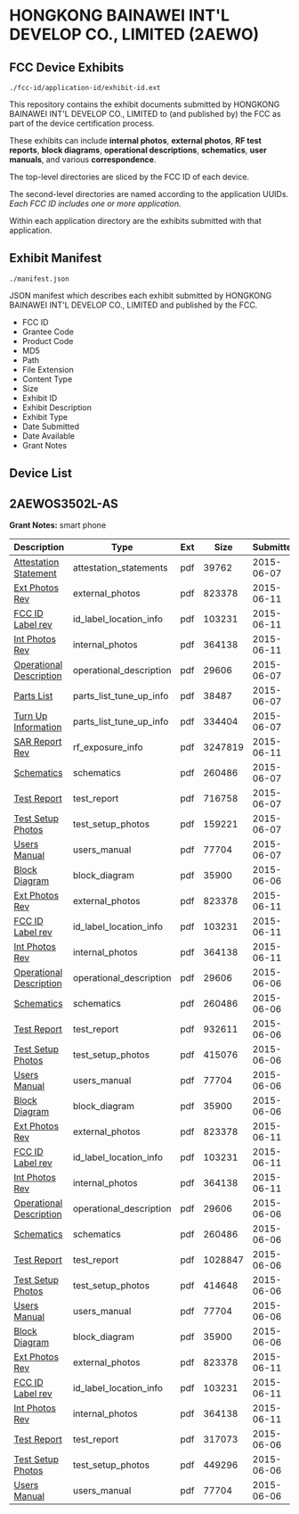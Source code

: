 # HONGKONG BAINAWEI INT'L DEVELOP CO., LIMITED (2AEWO)
## FCC Device Exhibits

```
./fcc-id/application-id/exhibit-id.ext
```

This repository contains the exhibit documents submitted by HONGKONG BAINAWEI INT'L DEVELOP CO., LIMITED to (and published by) the FCC as part of the device certification process.

These exhibits can include **internal photos**, **external photos**, **RF test reports**, **block diagrams**, **operational descriptions**, **schematics**, **user manuals**, and various **correspondence**.

The top-level directories are sliced by the FCC ID of each device.

The second-level directories are named according to the application UUIDs. *Each FCC ID includes one or more application.*

Within each application directory are the exhibits submitted with that application. 

## Exhibit Manifest

```
./manifest.json
```

JSON manifest which describes each exhibit submitted by HONGKONG BAINAWEI INT'L DEVELOP CO., LIMITED and published by the FCC.

- FCC ID
- Grantee Code
- Product Code
- MD5
- Path
- File Extension
- Content Type
- Size
- Exhibit ID
- Exhibit Description
- Exhibit Type
- Date Submitted
- Date Available
- Grant Notes

## Device List
## 2AEWOS3502L-AS
**Grant Notes:** smart phone

| Description | Type | Ext | Size | Submitted | Available |
| ----------- | ---- | --- | ---- | --------- | --------- |
| [Attestation Statement](2AEWOS3502L-AS/41ee7e8a5309e6395b04c04f94ca3cad/2638905.pdf) | attestation_statements | pdf | 39762 | 2015-06-07 | 2015-06-07 |
| [Ext Photos Rev](2AEWOS3502L-AS/41ee7e8a5309e6395b04c04f94ca3cad/2645034.pdf) | external_photos | pdf | 823378 | 2015-06-11 | 2015-06-07 |
| [FCC ID Label rev](2AEWOS3502L-AS/41ee7e8a5309e6395b04c04f94ca3cad/2645035.pdf) | id_label_location_info | pdf | 103231 | 2015-06-11 | 2015-06-07 |
| [Int Photos Rev](2AEWOS3502L-AS/41ee7e8a5309e6395b04c04f94ca3cad/2645036.pdf) | internal_photos | pdf | 364138 | 2015-06-11 | 2015-06-07 |
| [Operational Description](2AEWOS3502L-AS/41ee7e8a5309e6395b04c04f94ca3cad/2638861.pdf) | operational_description | pdf | 29606 | 2015-06-07 | 2015-06-07 |
| [Parts List](2AEWOS3502L-AS/41ee7e8a5309e6395b04c04f94ca3cad/2638910.pdf) | parts_list_tune_up_info | pdf | 38487 | 2015-06-07 | 2015-06-07 |
| [Turn Up Information](2AEWOS3502L-AS/41ee7e8a5309e6395b04c04f94ca3cad/2638911.pdf) | parts_list_tune_up_info | pdf | 334404 | 2015-06-07 | 2015-06-07 |
| [SAR Report Rev](2AEWOS3502L-AS/41ee7e8a5309e6395b04c04f94ca3cad/2645040.pdf) | rf_exposure_info | pdf | 3247819 | 2015-06-11 | 2015-06-07 |
| [Schematics](2AEWOS3502L-AS/41ee7e8a5309e6395b04c04f94ca3cad/2638871.pdf) | schematics | pdf | 260486 | 2015-06-07 | 2015-06-07 |
| [Test Report](2AEWOS3502L-AS/41ee7e8a5309e6395b04c04f94ca3cad/2638914.pdf) | test_report | pdf | 716758 | 2015-06-07 | 2015-06-07 |
| [Test Setup Photos](2AEWOS3502L-AS/41ee7e8a5309e6395b04c04f94ca3cad/2638915.pdf) | test_setup_photos | pdf | 159221 | 2015-06-07 | 2015-06-07 |
| [Users Manual](2AEWOS3502L-AS/41ee7e8a5309e6395b04c04f94ca3cad/2638856.pdf) | users_manual | pdf | 77704 | 2015-06-07 | 2015-06-07 |
| [Block Diagram](2AEWOS3502L-AS/ac77b7d76dfebb27cc559807413ed399/2638850.pdf) | block_diagram | pdf | 35900 | 2015-06-06 | 2015-06-06 |
| [Ext Photos Rev](2AEWOS3502L-AS/ac77b7d76dfebb27cc559807413ed399/2645034.pdf) | external_photos | pdf | 823378 | 2015-06-11 | 2015-06-06 |
| [FCC ID Label rev](2AEWOS3502L-AS/ac77b7d76dfebb27cc559807413ed399/2645035.pdf) | id_label_location_info | pdf | 103231 | 2015-06-11 | 2015-06-06 |
| [Int Photos Rev](2AEWOS3502L-AS/ac77b7d76dfebb27cc559807413ed399/2645036.pdf) | internal_photos | pdf | 364138 | 2015-06-11 | 2015-06-06 |
| [Operational Description](2AEWOS3502L-AS/ac77b7d76dfebb27cc559807413ed399/2638861.pdf) | operational_description | pdf | 29606 | 2015-06-06 | 2015-06-06 |
| [Schematics](2AEWOS3502L-AS/ac77b7d76dfebb27cc559807413ed399/2638871.pdf) | schematics | pdf | 260486 | 2015-06-06 | 2015-06-06 |
| [Test Report](2AEWOS3502L-AS/ac77b7d76dfebb27cc559807413ed399/2638872.pdf) | test_report | pdf | 932611 | 2015-06-06 | 2015-06-06 |
| [Test Setup Photos](2AEWOS3502L-AS/ac77b7d76dfebb27cc559807413ed399/2638873.pdf) | test_setup_photos | pdf | 415076 | 2015-06-06 | 2015-06-06 |
| [Users Manual](2AEWOS3502L-AS/ac77b7d76dfebb27cc559807413ed399/2638856.pdf) | users_manual | pdf | 77704 | 2015-06-06 | 2015-06-06 |
| [Block Diagram](2AEWOS3502L-AS/be2d355ea0ee649f6668d9f17d7a8fd5/2638850.pdf) | block_diagram | pdf | 35900 | 2015-06-06 | 2015-06-06 |
| [Ext Photos Rev](2AEWOS3502L-AS/be2d355ea0ee649f6668d9f17d7a8fd5/2645034.pdf) | external_photos | pdf | 823378 | 2015-06-11 | 2015-06-06 |
| [FCC ID Label rev](2AEWOS3502L-AS/be2d355ea0ee649f6668d9f17d7a8fd5/2645035.pdf) | id_label_location_info | pdf | 103231 | 2015-06-11 | 2015-06-06 |
| [Int Photos Rev](2AEWOS3502L-AS/be2d355ea0ee649f6668d9f17d7a8fd5/2645036.pdf) | internal_photos | pdf | 364138 | 2015-06-11 | 2015-06-06 |
| [Operational Description](2AEWOS3502L-AS/be2d355ea0ee649f6668d9f17d7a8fd5/2638861.pdf) | operational_description | pdf | 29606 | 2015-06-06 | 2015-06-06 |
| [Schematics](2AEWOS3502L-AS/be2d355ea0ee649f6668d9f17d7a8fd5/2638871.pdf) | schematics | pdf | 260486 | 2015-06-06 | 2015-06-06 |
| [Test Report](2AEWOS3502L-AS/be2d355ea0ee649f6668d9f17d7a8fd5/2638863.pdf) | test_report | pdf | 1028847 | 2015-06-06 | 2015-06-06 |
| [Test Setup Photos](2AEWOS3502L-AS/be2d355ea0ee649f6668d9f17d7a8fd5/2638864.pdf) | test_setup_photos | pdf | 414648 | 2015-06-06 | 2015-06-06 |
| [Users Manual](2AEWOS3502L-AS/be2d355ea0ee649f6668d9f17d7a8fd5/2638856.pdf) | users_manual | pdf | 77704 | 2015-06-06 | 2015-06-06 |
| [Block Diagram](2AEWOS3502L-AS/fe31d3d485ad5da7a21ebbcadc39e1a3/2638850.pdf) | block_diagram | pdf | 35900 | 2015-06-06 | 2015-06-06 |
| [Ext Photos Rev](2AEWOS3502L-AS/fe31d3d485ad5da7a21ebbcadc39e1a3/2645034.pdf) | external_photos | pdf | 823378 | 2015-06-11 | 2015-06-06 |
| [FCC ID Label rev](2AEWOS3502L-AS/fe31d3d485ad5da7a21ebbcadc39e1a3/2645035.pdf) | id_label_location_info | pdf | 103231 | 2015-06-11 | 2015-06-06 |
| [Int Photos Rev](2AEWOS3502L-AS/fe31d3d485ad5da7a21ebbcadc39e1a3/2645036.pdf) | internal_photos | pdf | 364138 | 2015-06-11 | 2015-06-06 |
| [Test Report](2AEWOS3502L-AS/fe31d3d485ad5da7a21ebbcadc39e1a3/2638854.pdf) | test_report | pdf | 317073 | 2015-06-06 | 2015-06-06 |
| [Test Setup Photos](2AEWOS3502L-AS/fe31d3d485ad5da7a21ebbcadc39e1a3/2638855.pdf) | test_setup_photos | pdf | 449296 | 2015-06-06 | 2015-06-06 |
| [Users Manual](2AEWOS3502L-AS/fe31d3d485ad5da7a21ebbcadc39e1a3/2638856.pdf) | users_manual | pdf | 77704 | 2015-06-06 | 2015-06-06 |
